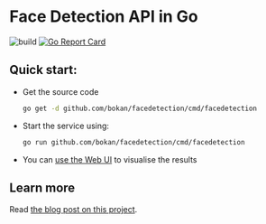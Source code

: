 # Face Detection API in Go

![build](https://github.com/bokan/facedetection/workflows/build/badge.svg)
[![Go Report Card](https://goreportcard.com/badge/github.com/bokan/facedetection)](https://goreportcard.com/report/github.com/bokan/facedetection)

## Quick start:

* Get the source code
    ```bash
    go get -d github.com/bokan/facedetection/cmd/facedetection
    ```
* Start the service using:
    ```bash
    go run github.com/bokan/facedetection/cmd/facedetection
    ```
* You can [use the Web UI](https://facedetect.bokan.io/) to visualise the results

## Learn more

Read [the blog post on this project](https://github.com/bokan/facedetection/blob/develop/doc/writing-a-face-detection-api-in-go.md).